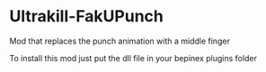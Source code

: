 # Ultrakill-FakUPunch
Mod that replaces the punch animation with a middle finger

To install this mod just put the dll file in your bepinex plugins folder
